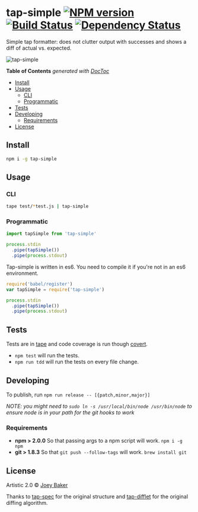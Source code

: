 # tap-simple [![NPM version][npm-image]][npm-url] [![Build Status][travis-image]][travis-url] [![Dependency Status][daviddm-url]][daviddm-image]

Simple tap formatter: does not clutter output with successes and shows a diff of actual vs. expected.

![tap-simple](https://cloudup.com/c53SAyv9vrs+)

<!-- START doctoc generated TOC please keep comment here to allow auto update -->
<!-- DON'T EDIT THIS SECTION, INSTEAD RE-RUN doctoc TO UPDATE -->
**Table of Contents**  *generated with [DocToc](https://github.com/thlorenz/doctoc)*

- [Install](#install)
- [Usage](#usage)
  - [CLI](#cli)
  - [Programmatic](#programmatic)
- [Tests](#tests)
- [Developing](#developing)
  - [Requirements](#requirements)
- [License](#license)

<!-- END doctoc generated TOC please keep comment here to allow auto update -->

## Install

```sh
npm i -g tap-simple
```


## Usage

### CLI
```sh
tape test/*test.js | tap-simple
```

### Programmatic
```js
import tapSimple from 'tap-simple'

process.stdin
  .pipe(tapSimple())
  .pipe(process.stdout)
```

Tap-simple is written in es6. You need to compile it if you're not in an es6 environment.

```js
require('babel/register')
var tapSimple = require('tap-simple')

process.stdin
  .pipe(tapSimple())
  .pipe(process.stdout)
```

## Tests
Tests are in [tape](https://github.com/substack/tape) and code coverage is run though [covert](https://github.com/substack/covert).

* `npm test` will run the tests.
* `npm run tdd` will run the tests on every file change.

## Developing
To publish, run `npm run release -- [{patch,minor,major}]`

_NOTE: you might need to `sudo ln -s /usr/local/bin/node /usr/bin/node` to ensure node is in your path for the git hooks to work_

### Requirements
* **npm > 2.0.0** So that passing args to a npm script will work. `npm i -g npm`
* **git > 1.8.3** So that `git push --follow-tags` will work. `brew install git`

## License

Artistic 2.0 © [Joey Baker](byjoeybaker.com)

Thanks to [tap-spec](https://github.com/scottcorgan/tap-spec) for the original structure and [tap-difflet](https://github.com/namuol/tap-difflet) for the original diffing algorithm.

[npm-url]: https://npmjs.org/package/tap-simple
[npm-image]: https://badge.fury.io/js/tap-simple.svg
[travis-url]: https://travis-ci.org/joeybaker/tap-simple
[travis-image]: https://travis-ci.org/joeybaker/tap-simple.svg?branch=master
[daviddm-url]: https://david-dm.org/joeybaker/tap-simple.svg?theme=shields.io
[daviddm-image]: https://david-dm.org/joeybaker/tap-simple
